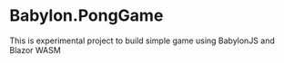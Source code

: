 # Babylon.PongGame
This is experimental project to build simple game using BabylonJS and Blazor WASM

